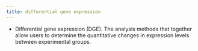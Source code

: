 ```yaml
---
title: differential gene expression
---
```


- Differential gene expression (DGE). The analysis methods that together allow users to determine the quantitative changes in expression levels between experimental groups.